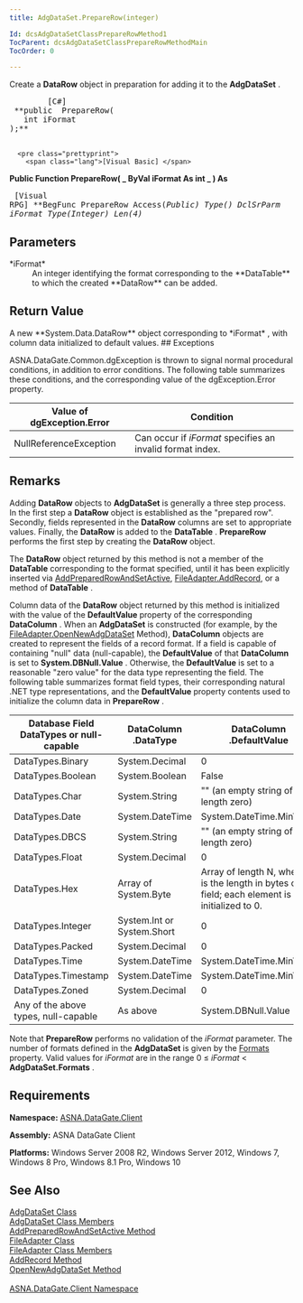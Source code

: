 ```yaml
---
title: AdgDataSet.PrepareRow(integer)

Id: dcsAdgDataSetClassPrepareRowMethod1
TocParent: dcsAdgDataSetClassPrepareRowMethodMain
TocOrder: 0

---
```


Create a **DataRow** object in preparation for adding it to the **AdgDataSet** .
<pre class="prettyprint">
        <span class="lang">[C#]</span>
 **public  PrepareRow(
   int iFormat
);** 
      </pre>
      <pre class="prettyprint">
        <span class="lang">[Visual Basic] </span>
 **Public Function PrepareRow( _
   ByVal iFormat As int _
) As** 
      </pre>
      <pre class="prettyprint">
        <span class="lang">[Visual RPG]</span>
 **BegFunc PrepareRow Access(*Public) Type()
   DclSrParm iFormat Type(*Integer) Len(4)** 
      </pre>

## Parameters

<dl>
        <dt>
 *iFormat* 
        </dt>
        <dd>An integer identifying the format corresponding to the **DataTable** 
			to which the created **DataRow**  can be added.</dd>
</dl>

## Return Value

<p>A new **System.Data.DataRow** object corresponding to *iFormat* , with column data initialized to default values.
## Exceptions

ASNA.DataGate.Common.dgException is thrown to signal normal procedural conditions, in addition to error conditions. The following table summarizes these conditions, and the corresponding value of the dgException.Error property.
<br />



| Value of dgException.Error | Condition |
| ---- | ---- |
| NullReferenceException | Can occur if *iFormat* specifies an invalid format index. |



## Remarks

Adding **DataRow** objects to **AdgDataSet** is generally a three step process. In the first step a **DataRow** object is established as the "prepared row". Secondly, fields represented in the **DataRow** columns are set to appropriate values. Finally, the **DataRow** is added to the **DataTable** . **PrepareRow** performs the first step by creating the **DataRow** object.

The **DataRow** object returned by this method is not a member of the **DataTable** corresponding to the format specified, until it has been explicitly inserted via [ AddPreparedRowAndSetActive](adg-dataset-class-add-prepared-row-and-set-active-method.html), [ FileAdapter.AddRecord](file-adapter-class-add-record-method.html), or a method of **DataTable** .

Column data of the **DataRow** object returned by this method is initialized with the value of the **DefaultValue** property of the corresponding **DataColumn** . When an **AdgDataSet** is constructed (for example, by the [ FileAdapter.OpenNewAdgDataSet](file-adapter-class-open-new-adg-dataset-method.html) Method), **DataColumn** objects are created to represent the fields of a record format. If a field is capable of containing "null" data (null-capable), the **DefaultValue** of that **DataColumn** is set to **System.DBNull.Value** . Otherwise, the **DefaultValue** is set to a reasonable "zero value" for the data type representing the field. The following table summarizes format field types, their corresponding natural .NET type representations, and the **DefaultValue** property contents used to initialize the column data in **PrepareRow** .
<br />



| Database Field DataTypes or null-capable | DataColumn<br /> 								.DataType | DataColumn<br /> 								.DefaultValue |
| ---- | ---- | ---- |
| DataTypes.Binary | System.Decimal | 0 |
| DataTypes.Boolean | System.Boolean | False |
| DataTypes.Char | System.String | "" (an empty string of length zero) |
| DataTypes.Date | System.DateTime | System.DateTime.MinValue |
| DataTypes.DBCS | System.String | "" (an empty string of length zero) |
| DataTypes.Float | System.Decimal | 0 |
| DataTypes.Hex | Array of System.Byte | Array of length N, where N is the length in bytes of the field; each element is  								initialized to 0. |
| DataTypes.Integer | System.Int or System.Short | 0 |
| DataTypes.Packed | System.Decimal | 0 |
| DataTypes.Time | System.DateTime | System.DateTime.MinValue |
| DataTypes.Timestamp | System.DateTime | System.DateTime.MinValue |
| DataTypes.Zoned | System.Decimal | 0 |
| Any of the above types, null-capable | As above | System.DBNull.Value |



Note that **PrepareRow** performs no validation of the *iFormat* parameter. The number of formats defined in the **AdgDataSet** is given by the [Formats](adg-dataset-class-formats-property.html) property. Valid values for *iFormat* are in the range 0 ≤ *iFormat* &lt; **AdgDataSet.Formats** .
## Requirements

**Namespace:** [ASNA.DataGate.Client](datagate-client-namespace.html) 

**Assembly:** ASNA DataGate Client

**Platforms:** Windows Server 2008 R2, Windows Server 2012, Windows 7, Windows 8 Pro, Windows 8.1 Pro, Windows 10
## See Also


[AdgDataSet Class](adg-dataset-class.html)
      <br />
[AdgDataSet Class Members](adg-dataset-members.html)
      <br />
      [AddPreparedRowAndSetActive 
					Method](adg-dataset-class-add-prepared-row-and-set-active-method.html)
      <br />
[FileAdapter Class](file-adapter-class.html)
      <br />
[FileAdapter Class Members](file-adapter-members.html)
      <br />
[AddRecord Method](file-adapter-class-add-record-method.html)
      <br />
[OpenNewAdgDataSet Method](file-adapter-class-open-new-adg-dataset-method.html)
      <br />
      <br />
[ASNA.DataGate.Client Namespace](datagate-client-namespace.html)

